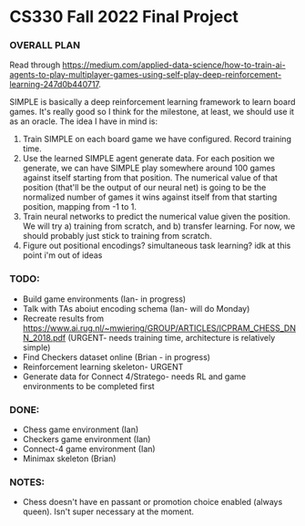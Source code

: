 # CS330 Fall 2022 Final Project

### OVERALL PLAN
Read through https://medium.com/applied-data-science/how-to-train-ai-agents-to-play-multiplayer-games-using-self-play-deep-reinforcement-learning-247d0b440717.

SIMPLE is basically a deep reinforcement learning framework to learn board games. It's really good so I think for the milestone, at least, we should use it as an oracle. The idea I have in mind is:
1. Train SIMPLE on each board game we have configured. Record training time.
2. Use the learned SIMPLE agent generate data. For each position we generate, we can have SIMPLE play somewhere around 100 games against itself starting from that position. The numerical value of that position (that'll be the output of our neural net) is going to be the normalized number of games it wins against itself from that starting position, mapping from -1 to 1. 
3. Train neural networks to predict the numerical value given the position. We will try a) training from scratch, and b) transfer learning. For now, we should probably just stick to training from scratch.
4. Figure out positional encodings? simultaneous task learning? idk at this point i'm out of ideas


### TODO:
- Build game environments (Ian- in progress)
- Talk with TAs aboiut encoding schema (Ian- will do Monday)
- Recreate results from https://www.ai.rug.nl/~mwiering/GROUP/ARTICLES/ICPRAM_CHESS_DNN_2018.pdf (URGENT- needs training time, architecture is relatively simple)
- Find Checkers dataset online (Brian - in progress)
- Reinforcement learning skeleton- URGENT
- Generate data for Connect 4/Stratego- needs RL and game environments to be completed first

### DONE:
- Chess game environment (Ian)
- Checkers game environment (Ian)
- Connect-4 game environment (Ian)
- Minimax skeleton (Brian)

### NOTES:
- Chess doesn't have en passant or promotion choice enabled (always queen). Isn't super necessary at the moment.
